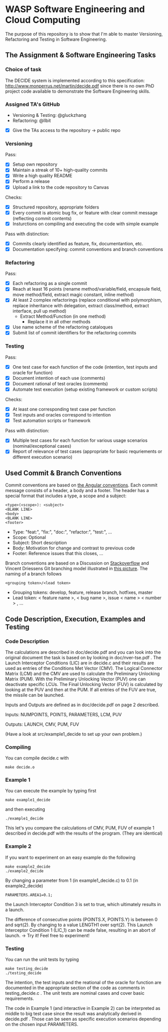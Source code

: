 # WASP Software Engineering and Cloud Computing

The purpose of this repository is to show that I'm able to master Versioning, Refactoring and Testing in Software Engineering.

## The Assignment & Software Engineering Tasks

### Choice of task

The DECIDE system is implemented according to this specification: http://www.monperrus.net/martin/decide.pdf since there is no own PhD project code available to demonstrate the Software Engineering skills.

### Assigned TA's GitHub

- Versioning & Testing:
@gluckzhang
- Refactoring:
@llbit

* [x] Give the TAs access to the  repository
-> public repo

### Versioning

Pass:
* [x] Setup own repository
* [x] Maintain a streak of 10+ high-quality commits
* [x] Write a high quality README
* [x] Perform a release
* [x] Upload a link to the code repository to Canvas

Checks:
* [x] Structured repository, appropriate folders
* [x] Every commit is atomic bug fix, or feature with clear commit message (reflecting commit contents)
* [x] Insturctions on compiling and executing the code with simple example

Pass with distinction:
* [x] Commits clearly identified as feature, fix, documentantion, etc.
* [x] Documentation specifying: commit conventions and branch conventions

### Refactoring

Pass:
* [x] Each refactoring as a single commit
* [x] Reach at least 16 points
(rename method/variable/field, encapsule field, move method/field, extract magic constant, inline method)
* [x] At least 2 complex refactorings (replace conditional with polymorphism, replace inheritance with delegation, extract class/method, extract interface, pull up method)
     - Extract Method/Function (in one method)
         - Replace it in all other methods
* [x] Use name scheme of the refactoring cataloques
* [x] Submit list of commit identifiers for the refactoring commits

### Testing

Pass:
* [x] One test case for each function of the code (intention, test inputs and oracle for function)
* [x] Document intention of each use (comments)
* [x] Document rational of test oracles (comments)
* [x] Automate test execution (setup existing framework or custom scripts)

Checks:
* [x] At least one corresponding test case per function
* [x] Test inputs and oracles correspond to intention
* [x] Test automation scripts or framework

Pass with distinction:
* [x] Multiple test cases for each function for various usage scenarios (nominal/exceptional cases)
* [X] Report of relevance of test cases (appropriate for basic requriements or different execution scenario)

## Used Commit & Branch Conventions

Commit conventions are based on [the Angular conventions](https://github.com/angular/angular/blob/22b96b9/CONTRIBUTING.md#-commit-message-guidelines).
Each commit message consists of a header, a body and a footer. The header has a special format that includes a type, a scope and a subject:

```
<type>(<scope>): <subject>
<BLANK LINE>
<body>
<BLANK LINE>
<footer>
```

- Type: "feat:", "fix:", "doc:", "refactor:", "test:", ...
- Scope: Optional
- Subject: Short description
- Body: Motivation for change and contrast to previous code
- Footer: Reference issues that this closes, ...

Branch conventions are based on a Discussion on [Stackoverflow](https://stackoverflow.com/questions/273695/what-are-some-examples-of-commonly-used-practices-for-naming-git-branches) and Vincent Driessens Git branching model illustrated in [this picture](https://i.stack.imgur.com/tjJCt.png).
The naming of a branch follows

```
<grouping token>/<lead token>
```

- Grouping tokens: develop, feature, release branch, hotfixes, master
- Lead token: < feature name >, < bug name >, issue < name > < number > , ...

## Code Description, Execution, Examples and Testing

### Code Description

The calculations are described in doc/decide.pdf and you can look into the original document the task is based on by looking in doc/nver-tse.pdf . The Launch Interceptor Conditions (LIC) are in decide.c and their results are used as entries of the Conditions Met Vector (CMV). The Logical Connector Matrix (LCM) and the CMV are used to calculate the Preliminary Unlocking Matrix (PUM).  With the Preliminary Unlocking Vector (PUV) one can deactivate specific LCUs. The Final Unlocking Vector (FUV) is calculated by looking at the PUV and then at the PUM. If all entries of the FUV are true, the missile can be launched.

Inputs and Outputs are defined as in doc/decide.pdf on page 2 described.

Inputs: 
NUMPOINTS, POINTS, PARAMETERS, LCM, PUV

Outputs:
LAUNCH, CMV, PUM, FUV

(Have a look at src/example1_decide to set up your own problem.)

### Compiling

You can compile decide.c with

```
make decide.o
```

### Example 1

You can execute the example by typing first

```
make example1_decide
```

and then executing

```
./example1_decide
```

This let's you compare the calculations of CMV, PUM, FUV of example 1 described in decide.pdf with the results of the program.
(They are identical)

### Example 2

If you want to experiment on an easy example do the following

```
make example2_decide
./example2_decide
```

By changing a parameter from 1 (in example1_decide.c) to 0.1 (in example2_decide)

```
PARAMETERS.AREA1=0.1;
```

the Launch Interceptor Condition 3 is set to true, which ultimately results in a launch.

The difference of consecutive points (POINTS.X, POINTS.Y) is between 0 and sqrt(2). By changing to a value LENGTH1 over sqrt(2). This Launch Interceptor Condition 1 (LIC_1) can be made false, resulting in an abort of launch.
-> Try it! Feel free to experiment!

### Testing

You can run the unit tests by typing

```
make testing_decide
./testing_decide
```

The intention, the test inputs and the reational of the oracle for function are documented in the appropriate section of the code as comments in testing_decide.c .
The unit tests are nominal cases and cover basic requirements.

The code in Example 1 (and interactive in Example 2) can be interpreted as middle to big test case since the result was analytically derived in decide.pdf . Those can be seen as specific execution scenarios depending on the chosen input PARAMETERS.
